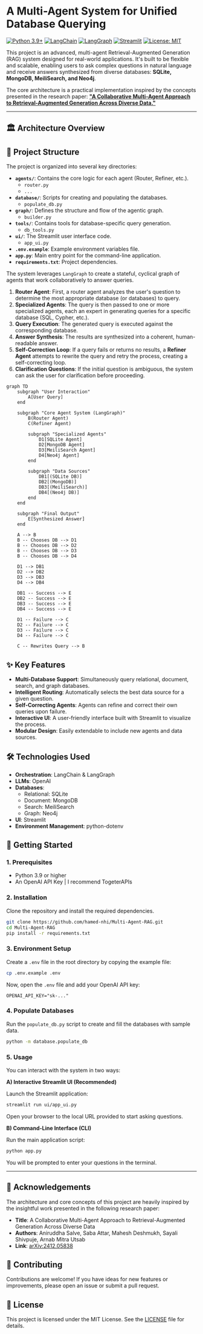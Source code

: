 # A Multi-Agent System for Unified Database Querying

[![Python 3.9+](https://img.shields.io/badge/Python-3.9+-blue.svg)](https://www.python.org/downloads/)
[![LangChain](https://img.shields.io/badge/LangChain-b03a2e)](https://www.langchain.com/)
[![LangGraph](https://img.shields.io/badge/LangGraph-orange)](https://github.com/langchain-ai/langgraph)
[![Streamlit](https://img.shields.io/badge/Streamlit-ff4b4b)](https://streamlit.io/)
[![License: MIT](https://img.shields.io/badge/License-MIT-yellow.svg)](https://opensource.org/licenses/MIT)

This project is an advanced, multi-agent Retrieval-Augmented Generation (RAG) system designed for real-world applications. It's built to be flexible and scalable, enabling users to ask complex questions in natural language and receive answers synthesized from diverse databases: **SQLite, MongoDB, MeiliSearch, and Neo4j**.

The core architecture is a practical implementation inspired by the concepts presented in the research paper: **["A Collaborative Multi-Agent Approach to Retrieval-Augmented Generation Across Diverse Data."](https://arxiv.org/abs/2412.05838)**

---

## 🏛️ Architecture Overview

## 📂 Project Structure

The project is organized into several key directories:

- **`agents/`**: Contains the core logic for each agent (Router, Refiner, etc.).
  - `router.py`
  - `...`
- **`database/`**: Scripts for creating and populating the databases.
  - `populate_db.py`
- **`graph/`**: Defines the structure and flow of the agentic graph.
  - `builder.py`
- **`tools/`**: Contains tools for database-specific query generation.
  - `db_tools.py`
- **`ui/`**: The Streamlit user interface code.
  - `app_ui.py`
- **`.env.example`**: Example environment variables file.
- **`app.py`**: Main entry point for the command-line application.
- **`requirements.txt`**: Project dependencies.


The system leverages `LangGraph` to create a stateful, cyclical graph of agents that work collaboratively to answer queries.

1.  **Router Agent**: First, a router agent analyzes the user's question to determine the most appropriate database (or databases) to query.
2.  **Specialized Agents**: The query is then passed to one or more specialized agents, each an expert in generating queries for a specific database (SQL, Cypher, etc.).
3.  **Query Execution**: The generated query is executed against the corresponding database.
4.  **Answer Synthesis**: The results are synthesized into a coherent, human-readable answer.
5.  **Self-Correction Loop**: If a query fails or returns no results, a **Refiner Agent** attempts to rewrite the query and retry the process, creating a self-correcting loop.
6.  **Clarification Questions**: If the initial question is ambiguous, the system can ask the user for clarification before proceeding.

```mermaid
graph TD
    subgraph "User Interaction"
        A[User Query]
    end

    subgraph "Core Agent System (LangGraph)"
        B(Router Agent)
        C(Refiner Agent)

        subgraph "Specialized Agents"
            D1[SQLite Agent]
            D2[MongoDB Agent]
            D3[MeiliSearch Agent]
            D4[Neo4j Agent]
        end

        subgraph "Data Sources"
            DB1[(SQLite DB)]
            DB2[(MongoDB)]
            DB3[(MeiliSearch)]
            DB4[(Neo4j DB)]
        end
    end

    subgraph "Final Output"
        E[Synthesized Answer]
    end

    A --> B
    B -- Chooses DB --> D1
    B -- Chooses DB --> D2
    B -- Chooses DB --> D3
    B -- Chooses DB --> D4

    D1 --> DB1
    D2 --> DB2
    D3 --> DB3
    D4 --> DB4

    DB1 -- Success --> E
    DB2 -- Success --> E
    DB3 -- Success --> E
    DB4 -- Success --> E

    D1 -- Failure --> C
    D2 -- Failure --> C
    D3 -- Failure --> C
    D4 -- Failure --> C

    C -- Rewrites Query --> B
```
## ✨ Key Features

* **Multi-Database Support**: Simultaneously query relational, document, search, and graph databases.
* **Intelligent Routing**: Automatically selects the best data source for a given question.
* **Self-Correcting Agents**: Agents can refine and correct their own queries upon failure.
* **Interactive UI**: A user-friendly interface built with Streamlit to visualize the process.
* **Modular Design**: Easily extendable to include new agents and data sources.

## 🛠️ Technologies Used

* **Orchestration**: LangChain & LangGraph
* **LLMs**: OpenAI
* **Databases**:
    * Relational: SQLite
    * Document: MongoDB
    * Search: MeiliSearch
    * Graph: Neo4j
* **UI**: Streamlit
* **Environment Management**: python-dotenv

## 🚀 Getting Started

### 1. Prerequisites

* Python 3.9 or higher
* An OpenAI API Key | I recommend TogeterAPIs

### 2. Installation

Clone the repository and install the required dependencies.

```bash
git clone https://github.com/hamed-nhi/Multi-Agent-RAG.git
cd Multi-Agent-RAG
pip install -r requirements.txt
```

### 3. Environment Setup

Create a `.env` file in the root directory by copying the example file:

```bash
cp .env.example .env
```

Now, open the `.env` file and add your OpenAI API key:

```
OPENAI_API_KEY="sk-..."
```

### 4. Populate Databases

Run the `populate_db.py` script to create and fill the databases with sample data.

```bash
python -m database.populate_db
```

### 5. Usage

You can interact with the system in two ways:

**A) Interactive Streamlit UI (Recommended)**

Launch the Streamlit application:

```bash
streamlit run ui/app_ui.py
```

Open your browser to the local URL provided to start asking questions.

**B) Command-Line Interface (CLI)**

Run the main application script:

```bash
python app.py
```

You will be prompted to enter your questions in the terminal.

---

## 🙏 Acknowledgements

The architecture and core concepts of this project are heavily inspired by the insightful work presented in the following research paper:

* **Title**: A Collaborative Multi-Agent Approach to Retrieval-Augmented Generation Across Diverse Data
* **Authors**: Aniruddha Salve, Saba Attar, Mahesh Deshmukh, Sayali Shivpuje, Arnab Mitra Utsab
* **Link**: [arXiv:2412.05838](https://arxiv.org/abs/2412.05838)

## 🤝 Contributing

Contributions are welcome! If you have ideas for new features or improvements, please open an issue or submit a pull request.

## 📄 License

This project is licensed under the MIT License. See the [LICENSE](LICENSE) file for details.
